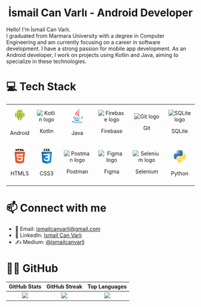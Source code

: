 <div align="center">
  
# İsmail Can Varlı - Android Developer

</div>
Hello! I'm İsmail Can Varlı. <br> I graduated from Marmara University with a degree in Computer Engineering and am currently focusing on a career in software development. I have a strong passion for mobile app development. As an Android developer, I work on projects using Kotlin and Java, aiming to specialize in these technologies.
 
# 💻 Tech Stack
<div align="center">
  <table>
    <tr>
      <td align="center" style="padding: 10px;">
        <img src="https://raw.githubusercontent.com/devicons/devicon/master/icons/android/android-original-wordmark.svg" height="40" alt="Android logo" />
        <p>Android</p>
      </td>
      <td align="center" style="padding: 10px;">
        <img src="https://www.vectorlogo.zone/logos/kotlinlang/kotlinlang-icon.svg" height="40" alt="Kotlin logo" />
        <p>Kotlin</p>
      </td>
      <td align="center" style="padding: 10px;">
        <img src="https://raw.githubusercontent.com/devicons/devicon/master/icons/java/java-original.svg" height="40" alt="Java logo" />
        <p>Java</p>
      </td>
      <td align="center" style="padding: 10px;">
        <img src="https://www.vectorlogo.zone/logos/firebase/firebase-icon.svg" height="40" alt="Firebase logo" />
        <p>Firebase</p>
      </td>
      <td align="center" style="padding: 10px;">
        <img src="https://www.vectorlogo.zone/logos/git-scm/git-scm-icon.svg" height="40" alt="Git logo" />
        <p>Git</p>
      </td>
      <td align="center" style="padding: 10px;">
        <img src="https://www.vectorlogo.zone/logos/sqlite/sqlite-icon.svg" height="40" alt="SQLite logo" />
        <p>SQLite</p>
      </td>
    </tr>
    <tr>
      <td align="center" style="padding: 10px;">
        <img src="https://raw.githubusercontent.com/devicons/devicon/master/icons/html5/html5-original-wordmark.svg" height="40" alt="HTML5 logo" />
        <p>HTML5</p>
      </td>
      <td align="center" style="padding: 10px;">
        <img src="https://raw.githubusercontent.com/devicons/devicon/master/icons/css3/css3-original-wordmark.svg" height="40" alt="CSS3 logo" />
        <p>CSS3</p>
      </td>
      <td align="center" style="padding: 10px;">
        <img src="https://www.vectorlogo.zone/logos/getpostman/getpostman-icon.svg" height="40" alt="Postman logo" />
        <p>Postman</p>
      </td>
      <td align="center" style="padding: 10px;">
        <img src="https://www.vectorlogo.zone/logos/figma/figma-icon.svg" height="40" alt="Figma logo" />
        <p>Figma</p>
      </td>
      <td align="center" style="padding: 10px;">
        <img src="https://raw.githubusercontent.com/detain/svg-logos/780f25886640cef088af994181646db2f6b1a3f8/svg/selenium-logo.svg" height="40" alt="Selenium logo" />
        <p>Selenium</p>
      </td>
      <td align="center" style="padding: 10px;">
        <img src="https://raw.githubusercontent.com/devicons/devicon/master/icons/python/python-original.svg" height="40" alt="Python logo" />
        <p>Python</p>
      </td>
    </tr>
  </table>
</div>

# 📫 Connect with me
- 📧 Email: ismailcanvarli@gmail.com
- 💼 LinkedIn: [Ismail Can Varlı](http://linkedin.com/in/ismailcanvarli)
- ✍️ Medium: [@ismailcanvarli](https://medium.com/@ismailcanvarli)

# 👨‍💻 GitHub 
| GitHub Stats | GitHub Streak | Top Languages |
|:-------------:|:-------------:|:-------------:|
| ![](https://github-readme-stats.vercel.app/api?username=ismailcanvarli&theme=dark&hide_border=false&include_all_commits=true&count_private=true) | ![](https://github-readme-streak-stats.herokuapp.com/?user=ismailcanvarli&theme=dark&hide_border=false) | ![](https://github-readme-stats.vercel.app/api/top-langs/?username=ismailcanvarli&theme=dark&hide_border=false&include_all_commits=true&count_private=false&layout=compact) |
